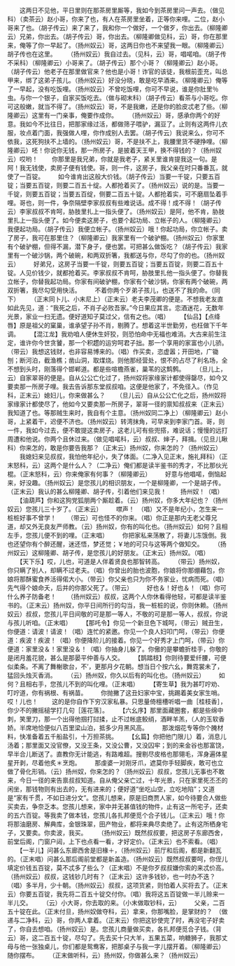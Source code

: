 <!-- { "loadSidebar": true } -->
　　这两日不见他，平日里则在那茶房里厮等，我如今到茶房里问一声去。（做见科）（卖茶云）赵小哥，你来了也，有人在茶房里坐着，正等你来哩。二位，赵小哥来了也。（胡子传云）来了来了，我和你一个做好，一个做歹，你出去。（柳隆卿云）兄弟，你出去。（胡子传云）哥，你出去。（柳隆卿做见科，云）哥，你在那里来，俺等了你一早起了。（扬州奴云）哥，这两日你也不来望我一眼。（柳隆卿云）胡子传也在这里。
　　（扬州奴云）我自过去。（见科，云）哥，唱喏咱。（胡子传不采科）（柳隆卿云）小哥来了。（胡子传云）那个小哥？（柳隆卿云）赵小哥。（胡子传云）他老子在那里做官来？他也是小哥！诈官的该徒，我根前歪充，叫总甲来，绑了这弟子孩儿。（扬州奴云）好没分晓，敢是吃早酒来。（柳隆卿云）俺等了一早起，没有吃饭哩。（扬州奴云）不曾吃饭哩，你可不早说，谁是你肚里％虫。与你一个银子，自家买饭吃去。（做与砌末科）（胡子传云）看茶与小哥吃。你可这般嫩，就当不得了。（扬州奴云）哥，不是我嫩，还是你的脸皮忒老了些。（柳隆卿云）这里有一门亲事，俺要作成你。
　　（扬州奴云）哥，感承你两个的好意。我如今不比往日，把那家缘过活，都做筛子喂驴，漏豆了。止则有这两件儿衣服，妆点着门面，我强做人哩，你作成别人去罢。（胡子传云）我说来么，你可不依我，这死狗扶不上墙的。（扬州奴云）哥，不是扶不上，我腰里货不硬挣哩。（柳隆卿云）呸！你说你无钱，那一所房子，是披着天王甲，换不得钱的？（扬州奴云）哎哟！
　　你那里是我兄弟，你就是我老子，紧关里谁肯提我这一句。是阿！我无钱使，卖房子便有钱使。哥，则一件，这房子，我父亲在时只番番瓦，就使了一百锭。
　　如今谁肯出这般大价钱。（胡子传云）当要一千锭，只要五百锭；当要五百锭，则要二百五十绽。人都抢着买了。（扬州奴云）说的是。当要一千锭，则要五百锭；当要五百绽，侧要二百五十锭。人都抢着实，可不磨扇坠着手哩。哥也，则一件，争奈隔壁李家叔叔有些难说话。成不得！成不得！（胡子传云）李家叔叔不肯呵，胁肢里扎上一指头便了。（扬州奴云）是阿，他不肯，胁肢里扎上一指头便了。如今便卖这房子，也要个起功局、立帐子的人。（柳隆卿云）我便起功局。（胡子传云）我便立帐子。（扬州奴云）哦！你起功局，你立帐子。卖了房子，我可在那里住？（柳隆卿云）我家里有一个破驴棚。（扬州奴云）你家里有个破驴棚，但得不漏，潜下身子，便也罢。可把甚么做饭吃？（胡子传云）我家里有一个破沙锅，两个破碗，和两双折箸，我都送与你，尽勾了你的也。（扬州奴云）
　　好弟兄，这房子当要一千锭，则要五百锭；当要五百锭，则要二百五十锭。人见价钱少，就都抢着买。李家叔叔不肯呵，胁肢里扎他一指头便了。你替我立帐子，你替我起功局。你家有间破驴棚，你家有个破沙锅，你家有两个破碗，两双折箸，我尽勾受用快活。
　　不着你两个歹弟子孩儿，也送不了我的命。（同下）
　　（正末同卜儿、小末尼上）（正末云）老夫李茂卿的便是。不想我老友直如此先见，道：“我死之后，不肖子必败吾家。”今日果应其言。恋酒迷花，无数年光景，家业一扫无遗。便好道知子莫过父，信有之也。（唱）
　　【仙吕】【点绛唇】原是祖父的窠巢，谁承望子孙不肖，剔腾了。想着这半世勤劳，也枉做下千年调。
　　【混江龙】我劝咱人便休生奸狡，则恐怕命中无福也难消。大古来前生注定，谁许你今世贪饕，那一个积趱的运穷呵君子拙。那一个享用的家富也小儿骄。（带云）我想这钱财，也非容易博来的。（唱）作买卖，恣虚嚣；开田地，广锄刨；断河泊，截渔樵；凿山洞，取煤烧。则他那经营处，恨不的占尽了利名场，全不想到头时，刚落得个邯郸道。都是些喧檐燕雀，巢苇的这鹪鹩。
　　（旦儿上，云）自家翠哥的便是。自从公公亡化过了，扬州奴将家缘家计都使得罄尽，如今又要卖那一所房子哩。我去告诉那东堂叔叔咱。这便是他家了，不免径入。（作见科，正末云）媳妇儿，你来做甚么？
　　（旦儿云）自从公公亡化之后，扬州奴将家缘家计都使尽了，他如今又要卖那一所房子，翠哥一径的禀知叔叔来（正末云）我知道了也。等那贼生来时，我自有个主意。（扬州奴同二净上）（柳隆卿云）赵小哥，上紧着干，迟便不济也。（扬州奴云）转湾抹角，可早来到李家门首。哥，则一件，我如今过去，便不敢提这卖房子，这老儿可有些兜搭，难说话；慢慢的远打周遭和他说。你两个且休过来。（做见唱喏科，云）叔叔、婶子，拜揖。（见旦儿瞅科）你来怎的，敢是你要告我那？（正末云）扬州奴，你来怎的？（扬州奴云）
　　我媳妇来见叔叔，我怕他年纪小，失了体面。（二净入见正末，施礼拜科）（正末怒科，云）这两个是什么人？（二净云）俺们都是读半鉴书的秀才，不比那伙光棍。（正末怒科，云）你来俺家有何事？（柳隆卿云）
　　好意与他唱喏，倒恼起来，好没趣。（扬州奴云）是您孩儿的相识朋友，一个是柳隆卿，一个是胡子传。（正末云）我认的甚么柳隆卿、胡子传，引着他们来见我！
　　扬州奴！（唱）
　　【油葫芦】你和这狗党狐朋两个厮趁着。（云）扬州奴，你多大年纪也？（扬州奴云）您孩儿三十岁了。（正末云）
　　噤声！　（唱）又不是年纪小，怎生来一桩桩好事不曾学！
　　（带云）可也怪不的你来。（唱）你正是那内无老父尊兄道，却又外无良友严师教。（云）扬州奴，你有的叫化也。（扬州奴云）如何？且相左手，您孩儿便不到的哩。（正末唱）
　　你把家私来荡散了，将妻儿冻饿倒。我也还望你有个醉还醒，迷还悟，梦还觉；￥地的可只与这等两个做知交。
　　（扬州奴云）这柳隆卿、胡子传，是您孩儿的好朋友。（正末云）扬州奴。（唱）
　　【天下乐】哎，儿也，可道是人伴着贤良也那智转高。
　　（带云）扬州奴，你只瞒了别人，却瞒不过老夫。（唱）你曾出的胎也波胞，你娘将你那绷藉包，你娘将那酥蜜食养活得偌大小。（带云）你父亲也只为你不务家业，忧病而死。（唱）先气得个娘命夭，后并的你那父死了。（带云）
　　好也＆！好也＆！（唱）你可什么养子防备老！
　　（扬州奴云）叔叔，这两个人你休看得他轻，可都是读半鉴书的。（正末云）扬州奴，你平日间所行的勾当，我一桩桩的说，你则休赖。（扬州奴云）叔叔，您孩儿平日间敬的可是那一等人，不敬的可是那一等人，叔叔，你说与孩儿听咱。（正末唱）
　　【那吒令】你见一个新旦色下城呵，（带云）贼丑生，你便道：请波！请波！（唱）连忙的紧邀。你见一个良人妇叩门呵，（带云）你便道：疾波！疾波！（唱）你便降阶儿的接着。你见一个好秀才上门呵，（带云）你便道：家里没＆！家里没＆！（唱）你抽身儿躲了。你傲的是攀蟾折桂手，你敬的是闭月羞花貌，甚么是那晏平仲善与人交。
　　【鹊踏枝】你则待要爱纤腰，可便似柔条。不离了舞榭歌台，不’，更那月夕花朝。想当日个按六幺，舞霓裳未了，猛回头烛灭香消。
　　（云）扬州奴，你久以后有的叫化也。（扬州奴云）
　　如何？且相右手，您孩儿不到的叫化哩。（正末唱）
　　【寄生草】我为甚叮咛劝、叮咛道，你有祸根、有祸苗。
　　你抛撇了这丑妇家中宝，挑踢着美女家生哨。哎！儿也！
　　这的是你自作下穷汉家私暴。只思量倚檀槽听唱一曲［桂枝香］，你少不的撇摇槌学打几句［莲花落］。
　　【六幺序】那里面藏圈套，都是些绵中刺，笑里刀，那一个出得他掴打挝揉，止不过帐底鲛绡，酒畔羊羔，（人的玉软香娇。半席地恰便似八百里梁山泊，抵多少月黑风高。
　　那泼烟花专等你个腌材料，快准备着五千船盐引，十万担茶挑。
　　【幺篇】你把他门限儿）着，消息儿汤着；那里面又没官僚，又没王条，又没公曹，又没囚牢；到的来金谷也那富饶，早半合儿断送了。直教你无计能逃，有路难超。搜剔尽皮格也那翎毛，浑身遍体星星开剥，尽着他炙＊烹炮。
　　那虔婆一对刚牙爪，遮莫你手轻脚疾，敢可也立做了骨化形销。（云）扬州奴，你来怎的？（扬州奴云）叔叔，您孩儿无事也不敢来，今日一径的来告禀叔叔知道。自从俺父亲亡过，十年光景，只在家里死丕丕的闲坐，那钱物则有出去的，无有进来的；便好道“坐吃山空，立吃地陷”；又道是“家有千贯，不如日进分文”。您孩儿想来，原是旧商贾人家，如今待要合人做些买卖去，争奈乏本。您孩儿想来，家中并无甚值钱的物件，止有这一所宅子，还卖的五六百锭。等我卖了做本钱，您孩儿各扎邦便觅个合子钱儿。（正末云）哦！你将那油磨房、解典库，金银珠翠，田产物业，都将来典尽卖绝了。止有这所栖身宅子，又要卖。你卖波，我买。
　　（扬州奴云）既然叔叔要，把这房子东廊西舍，前堂后阁，门窗户闼，上下也点看一看，才好定价。（正末云）也不索看。（唱）
　　【一半儿】问甚么东廊西舍是旧椽＋，（扬州奴云）前厅和后阁，都是新翻瓦的。（正末唱）问甚么那后阁前堂都是新盖造。（扬州奴云）既然叔叔要呵，你侄儿填定价钱五百锭，莫不忒多了些么？（正末唱）不是你歹叔叔嫌你索的来忒价高。（扬州奴云）叔叔，这钱钞几时有？（正末云）这许多钱钞，也一时办不迭？（唱）多半月，少十朝。（扬州奴云）叔叔，这项货紧，则怕着人买将去了。（正末云）你要五百锭，我先将二百五十锭交付你。（唱）我将这五百锭做一半儿赊来一半儿交。
　　（云）小大哥，你去取的来。（小末做取钞科，云）
　　父亲，二百五十锭在此。（正末付旦，扬州奴做夺科，云）拿来，你那嘴脸，是掌财的？　（做递与二净科，云）哥，你两人拿着。（正末云）你把这钞使完了时，再没宅子好卖了，你自去想咱。（扬州奴云）是。您孩儿商量做买卖，各扎邦便觅合子钱。（背云）哥，这二百五十锭，尽勾了。先去买十只大羊，五果五菜，响糖狮子，我那丈母与他一张独桌儿，你们都是鸳鸯客，把那桌子与我一字儿摆开着。（柳隆卿云）随你摆布。
　　（正末做听科，云）扬州奴，你做甚么来？（扬州奴云）
